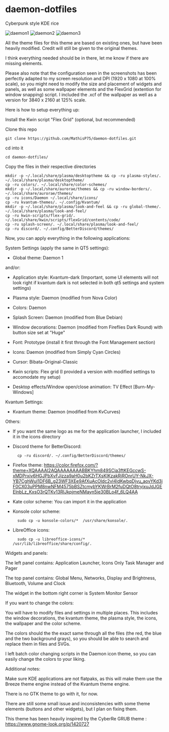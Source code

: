 # daemon-dotfiles

Cyberpunk style KDE rice

![daemon1](https://github.com/MathisP75/daemon-dotfiles/blob/main/screenshots/daemon1.png)
![daemon2](https://github.com/MathisP75/daemon-dotfiles/blob/main/screenshots/daemon2.png)
![daemon3](https://github.com/MathisP75/daemon-dotfiles/blob/main/screenshots/daemon3.png)

All the theme files for this theme are based on existing ones, but have been heavily modified. Credit will still be given to the original themes.

I think everything needed should be in there, let me know if there are missing elements.

Please also note that the configuration seen in the screenshots has been perfectly adapted to my screen resolution and DPI (1920 x 1080 at 100% scale), so you might need to modify the size and placement of widgets and panels, as well as some wallpaper elements and the FlexGrid (extention for window snapping) script. I included the .xcf of the wallpaper as well as a version for 3840 x 2160 at 125% scale.



Here is how to setup everything up:

Install the Kwin script "Flex Grid" (optional, but recommended)

Clone this repo

    git clone https://github.com/MathisP75/daemon-dotfiles.git

cd into it

    cd daemon-dotfiles/

Copy the files in their respective directories

    mkdir -p ~/.local/share/plasma/desktoptheme && cp -ru plasma-styles/. ~/.local/share/plasma/desktoptheme/
    cp -ru colors/. ~/.local/share/color-schemes/
    mkdir -p ~/.local/share/aurorae/themes && cp -ru window-borders/. ~/.local/share/aurorae/themes/
    cp -ru icons/Daemon ~/.local/share/icons/
    cp -ru kvantum-themes/. ~/.config/Kvantum/
    mkdir -p ~/.local/share/plasma/look-and-feel && cp -ru global-theme/. ~/.local/share/plasma/look-and-feel/
    cp -ru kwin-scripts/flex-grid/. ~/.local/share/kwin/scripts/flexGrid/contents/code/
    cp -ru splash-screen/. ~/.local/share/plasma/look-and-feel/
    cp -ru discord/. ~/.config/BetterDiscord/themes/



Now, you can apply everything in the following applications:

System Settings (apply the same in QT5 settings):

- Global theme: Daemon 1

and/or:

- Application style: Kvantum-dark (Important, some UI elements will not look right if kvantum dark is not selected in both qt5 settings and system settings)

- Plasma style: Daemon (modified from Nova Color)

- Colors: Daemon

- Splash Screen: Daemon (modified from Blue Debian)

- Window decorations: Daemon (modified from Fireflies Dark Round) with button size set at "Huge"

- Font: Prototype (install it first through the Font Management section)

- Icons: Daemon (modified from Simply Cyan Circles)

- Cursor: Bibata-Original-Classic

- Kwin scripts: Flex grid (I provided a version with modified settings to accomodate my setup)

- Desktop effects/Window open/close animation: TV Effect [Burn-My-Windows]


Kvantum Settings:

- Kvantum theme: Daemon (modified from KvCurves)


Others:

- If you want the same logo as me for the application launcher, I included it in the icons directory

- Discord theme for BetterDiscord:

        cp -ru discord/. ~/.config/BetterDiscord/themes/

- Firefox theme: https://color.firefox.com/?theme=XQAAAAI2AQAAAAAAAABBKYhm849SCia3ftKEGccwS-xMDPrxiv6HGJPbXvFJjzza9aH0u2bKZrTXsKIKzakRjROnrUY-NkJX-YB7CghWuI1DF6B_g23WF3XEe9AfXuAcOldc2vl4ldKwbqDjvu_aovYKd3iF0CX03uPPM8nwNFM4575bBSZtcmybYKWrBrM2fuDQtO8tryjxuJdJGEElnbLz_KxsO3rQTKv13RIJkpjmeNMayn5ie30BLo4f_6LQ4AA

- Kate color scheme: You can import it in the application

- Konsole color scheme:

        sudo cp -u konsole-colors/*  /usr/share/konsole/.

- LibreOffice icons:

        sudo cp -u libreoffice-icons/*  /usr/lib/libreoffice/share/config/.



Widgets  and panels:

The left panel contains: Application Launcher, Icons Only Task Manager and Pager

The top panel contains: Global Menu, Networks, Display and Brightness, Bluetooth, Volume and Clock

The widget in the bottom right corner is System Monitor Sensor


If you want to change the colors:

You will have to modify files and settings in multiple places. This includes the window decorations, the kvantum theme, the plasma style, the icons, the wallpaper and the color scheme.

The colors should the the exact same through all the files (the red, the blue and the two background grays), so you should be able to search and replace them in files and SVGs.

I left batch color changing scripts in the Daemon icon theme, so you can easily change the colors to your liking.



Additional notes:

Make sure KDE applications are not flatpaks, as this will make them use the Breeze theme engine instead of the Kvantum theme engine.

There is no GTK theme to go with it, for now.

There are still some small issue and inconsistencies with some theme elements (buttons and other widgets), but I plan on fixing them.

This theme has been heavily inspired by the CyberRe GRUB theme : https://www.gnome-look.org/p/1420727

